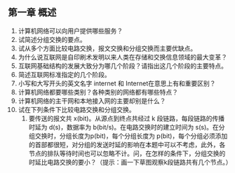 ## 第一章 概述

1. 计算机网络可以向用户提供哪些服务？
2. 试简述分组交换的要点。
3. 试从多个方面比较电路交换，报文交换和分组交换而主要优缺点。
4. 为什么说互联网是自印刷术发明以来人类在存储和交换信息领域的最大变革？
5. 互联网基础结构的发展大致分为哪几个阶段？请指出这几个阶段的主要特点。
6. 简述互联网标准指定的几个阶段。
7. 小写和大写开头的英文名字 internet 和 Internet在意思上有和重要区别？
8. 计算机网络都要哪些类别？各种类别的网络都有哪些特点？
9. 计算机网络的主干网和本地接入网的主要却别是什么？
10. 试在下列条件下比较电路交换和分组交换。
    1. 要传送的报文共 x(bit)。从源点到终点共经过 k 段链路，每段链路的传播时延为 d(s)，数据率为 b(bit/s)。在电路交换时的建立时间为 s(s)。在分组交换时，分组长度为p(bit)，每个分组长度为 p(bit)，每个分组必须添加的首部都很短，对分组的发送时延的影响在本题中可以不考虑，此外，各节点的排队等待时间也可以忽略不计。问，在怎样的条件下，分组交换的时延比电路交换的要小？（提示：画一下草图观察k段链路共有几个节点。）